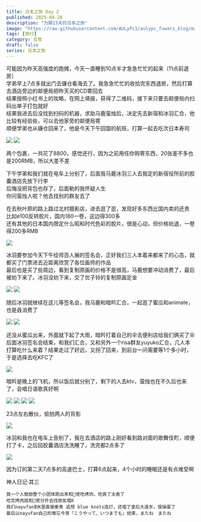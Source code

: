 ```yaml
---
title: 日本之旅 Day 2
published: 2025-04-28
description: "为期15天的日本之旅"
image: "https://raw.githubusercontent.com/AULyPc1/aulypc_fuwari_blog/main/picture/mypic/data/japan_trip/day2_28/IMG_20250429_003248.webp"
tags: [旅行]
category: 日常
draft: false
series: 日本之旅
---
```

可能因为昨天高强度的跑摊，今天一直睡到10点半才急急忙忙的起来（11点前退房）  
学弟早上7点多就出门去镰仓看海去了。我急急忙忙的收拾完东西退房，然后打算去酒店旁边的邮便局把昨天买的CD寄回去  
结果按照小红书上的攻略，在网上填报，获得了二维码，接下来只要去邮便局内扫码出单子打包就好  
结果我进去后没找到扫码的机器，求助马鹿萤烛后，决定先去新宿和冰羽汇合，他比较有经验些，可以去他家旁的邮便局寄  
顺便学弟也从镰仓回来了，他是今天下午回国的航班，打算一起去吃次日本寿司  

![](https://raw.githubusercontent.com/AULyPc1/aulypc_fuwari_blog/main/picture/mypic/data/japan_trip/day2_28/IMG_20250428_123024.webp)
![](https://raw.githubusercontent.com/AULyPc1/aulypc_fuwari_blog/main/picture/mypic/data/japan_trip/day2_28/IMG_20250428_123024.webp)

两个包裹，一共花了8800，感觉还行，因为之前用任你购寄东西，20张差不多也是200RMB，所以大差不差  

下午学弟和我们就在电车上分别了，后面我马鹿冰羽三人去我定的新宿役所前的胶囊酒店先放下行李  
后悔没把背包也存了，后面勒的我怀疑人生  
你问萤烛人呢？他去找别的群友去了  

在去秋叶原的路上路过北村摄影店，进去逛了逛，发现好多东西比国内卖的还贵  
比如e100反转胶片，国内180一卷，这边得300多  
还有其他的日本国内限定什么昭和时代色彩的胶片，很是心动，但价格劝退，一卷得200多RMB  

![](https://raw.githubusercontent.com/AULyPc1/aulypc_fuwari_blog/main/picture/mypic/data/japan_trip/day2_28/IMG_20250428_142743.webp)

冰羽要参加今天下午绘师百人展的签名会，正好我们三人本着来都来了的心态，就都买了门票进去近距离欣赏了各位画师的作品  
最后也是买了些周边，看到复制原画的价格不是很高，马鹿想要冲动消费了，最后被劝下来了。冰羽没劝下来，交了优子铃的复制原画定金  

![](https://raw.githubusercontent.com/AULyPc1/aulypc_fuwari_blog/main/picture/mypic/data/japan_trip/day2_28/IMG_20250428_153944.webp)
![](https://raw.githubusercontent.com/AULyPc1/aulypc_fuwari_blog/main/picture/mypic/data/japan_trip/day2_28/IMG_20250429_004939.webp)

随后冰羽就继续在这儿等签名会，我马鹿和暗昑汇合，一起逛了蜜瓜和animate，也是叒消费了  

![](https://raw.githubusercontent.com/AULyPc1/aulypc_fuwari_blog/main/picture/mypic/data/japan_trip/day2_28/IMG_20250428_181312.webp)
![](https://raw.githubusercontent.com/AULyPc1/aulypc_fuwari_blog/main/picture/mypic/data/japan_trip/day2_28/IMG_20250428_192047.webp)

还没从蜜瓜出来，外面就下起了大雨，暗昑打着自己的伞去便利店给我们俩买了伞  
后面冰羽签名会结束，和我们汇合，又和另外一个risa群友yuyuko汇合，几人本打算吃什么来着？结果走过了好远，又拐了回来，到前台一问需要等1个多小时，于是选择去吃KFC了  

![](https://raw.githubusercontent.com/AULyPc1/aulypc_fuwari_blog/main/picture/mypic/data/japan_trip/day2_28/IMG_20250428_185859.webp)

暗昑是晚上的飞机，所以饭后就分别了，剩下的人去ktv，萤烛也在不久后也来了，会唱日语歌真好啊  

![](https://raw.githubusercontent.com/AULyPc1/aulypc_fuwari_blog/main/picture/mypic/data/japan_trip/day2_28/IMG_20250428_201239.webp)
![](https://raw.githubusercontent.com/AULyPc1/aulypc_fuwari_blog/main/picture/mypic/data/japan_trip/day2_28/IMG_20250428_225923.webp)
![](https://raw.githubusercontent.com/AULyPc1/aulypc_fuwari_blog/main/picture/mypic/data/japan_trip/day2_28/IMG_20250428_230006.webp)
![](https://raw.githubusercontent.com/AULyPc1/aulypc_fuwari_blog/main/picture/mypic/data/japan_trip/day2_28/IMG_20250428_232733.webp)

23点左右散伙，偷拍两人的背影  

![](https://raw.githubusercontent.com/AULyPc1/aulypc_fuwari_blog/main/picture/mypic/data/japan_trip/day2_28/IMG_20250428_234019.webp)

冰羽和我也在电车上告别了，我在去酒店的路上刚好看到路对面的歌舞伎町，顺便打了卡，之后回胶囊酒店洗洗睡了，洗完都2点多了  

![](https://raw.githubusercontent.com/AULyPc1/aulypc_fuwari_blog/main/picture/mypic/data/japan_trip/day2_28/IMG_20250429_003248.webp)

因为订的第二天7点多的高速巴士，打算6点起来，4个小时的睡眠还是有点难受啊  

神人日记·其三  
```
我一个人鼓励整个小团体跑出来和🐴佬吃烤肉，吃爽了太香了  
吃完烤肉就和🐴佬分开去找朋友唱K  
我们nayufan到K里直接垂青 追想 blue knots连打，还唱了皇后大道东，很操蛋了  
最后以nayufan自己的难忘今宵『こうやって、いつまでも』结束，またね　またね  
```